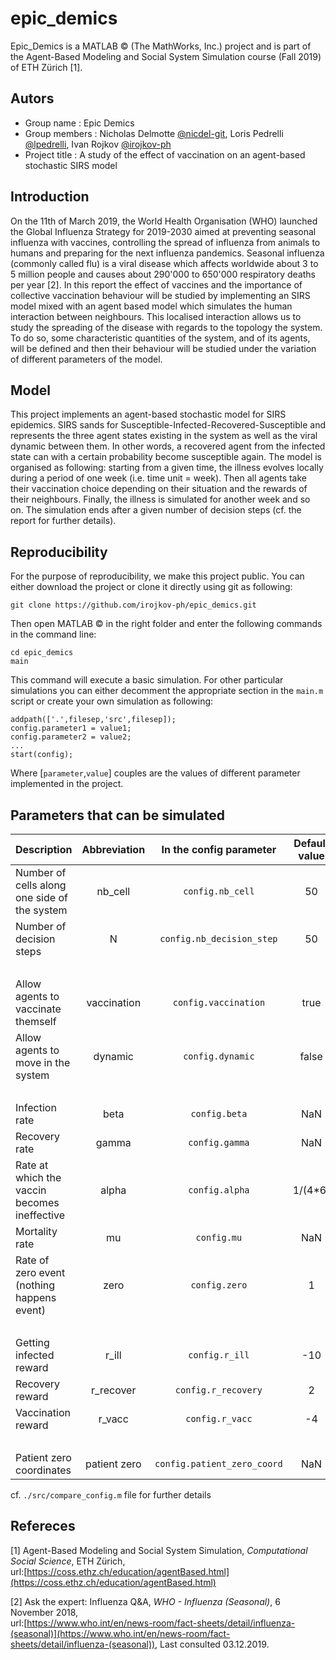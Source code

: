 # epic_demics

Epic_Demics is a MATLAB &copy; (The MathWorks, Inc.) project and is part of the Agent-Based Modeling and Social System Simulation course (Fall 2019) of ETH Zürich [1].

## Autors

 - Group name : Epic Demics
 - Group members : Nicholas Delmotte [@nicdel-git](https://github.com/nicdel-git), Loris Pedrelli [@lpedrelli](https://github.com/lpedrelli), Ivan Rojkov [@irojkov-ph](https://github.com/irojkov-ph)
 - Project title : A study of the effect of vaccination on an agent-based stochastic SIRS model

## Introduction
On the 11th of March 2019, the World Health Organisation (WHO) launched the Global Influenza Strategy for 2019-2030 aimed at preventing seasonal influenza with vaccines, controlling the spread of influenza from animals to humans and preparing for the next influenza pandemics. Seasonal influenza (commonly called flu) is a viral disease which affects worldwide about 3 to 5 million people and causes about 290'000 to 650'000 respiratory deaths per year [2]. In this report the effect of vaccines and the importance of collective vaccination behaviour will be studied by implementing an SIRS model mixed with an agent based model which simulates the human interaction between neighbours. This localised interaction allows us to study the spreading of the disease with regards to the topology the system. To do so, some characteristic quantities of the system, and of its agents, will be defined and then their behaviour will be studied under the variation of different parameters of the model.

## Model

This project implements an agent-based stochastic model for SIRS epidemics. SIRS sands for Susceptible-Infected-Recovered-Susceptible and represents the three agent states existing in the system as well as the viral dynamic between them. In other words, a recovered agent from the infected state can with a certain probability become susceptible again.
The model is organised as following: starting from a given time, the illness evolves locally during a period of one week (i.e. time unit = week). Then all agents take their vaccination choice depending on their situation and the rewards of their neighbours. Finally, the illness is simulated for another week and so on. The simulation ends after a given number of decision steps (cf. the report for further details).

## Reproducibility

For the purpose of reproducibility, we make this project public. You can either download the project or clone it directly using git as following:
```
git clone https://github.com/irojkov-ph/epic_demics.git
```
Then open MATLAB &copy; in the right folder and enter the following commands in the command line:
```
cd epic_demics
main
```
This command will execute a basic simulation. For other particular simulations you can either decomment the appropriate section in the `main.m` script or create your own simulation as following:
```
addpath(['.',filesep,'src',filesep]);
config.parameter1 = value1;
config.parameter2 = value2;
...
start(config);
```
Where [`parameter`,`value`] couples are the values of different parameter implemented in the project.

## Parameters that can be simulated

| Description                                       | Abbreviation   | In the config parameter    | Default value | 
|---------------------------------------------------|:--------------:|:--------------------------:|:-------------:|
| Number of cells along <br> one side of the system | nb_cell        | `config.nb_cell`           | 50            |
| Number of decision steps                          | N              | `config.nb_decision_step`  | 50            |
| <br>                                              |                |                            |               |
| Allow agents to vaccinate themself                | vaccination    | `config.vaccination`       | true          |
| Allow agents to move in the system                | dynamic        | `config.dynamic`           | false         |
| <br>                                              |                |                            |               |
| Infection rate                                    | beta           | `config.beta`              | NaN           |
| Recovery rate                                     | gamma          | `config.gamma`             | NaN           |
| Rate at which the vaccin <br>becomes ineffective  | alpha          | `config.alpha`             | 1/(4*6)       |
| Mortality rate                                    | mu             | `config.mu`                | NaN           |
| Rate of zero event <br> (nothing happens event)   | zero           | `config.zero`              | 1             |
| <br>                                              |                |                            |               |
| Getting infected reward                           | r_ill          | `config.r_ill`             | -10           |
| Recovery reward                                   | r_recover      | `config.r_recovery`        | 2             |
| Vaccination reward                                | r_vacc         | `config.r_vacc`            | -4            |
| <br>                                              |                |                            |               |
| Patient zero coordinates                          | patient zero   | `config.patient_zero_coord`| NaN           |


cf. `./src/compare_config.m` file for further details

## Refereces

[1] Agent-Based Modeling and Social System Simulation, _Computational Social Science_, ETH Zürich, <br>  url:[https://coss.ethz.ch/education/agentBased.html](https://coss.ethz.ch/education/agentBased.html)

[2] Ask the expert: Influenza Q&A, _WHO - Influenza (Seasonal)_,  6 November 2018, <br> url:[https://www.who.int/en/news-room/fact-sheets/detail/influenza-(seasonal)](https://www.who.int/en/news-room/fact-sheets/detail/influenza-(seasonal)), Last consulted 03.12.2019.
 






